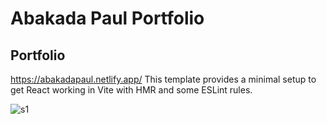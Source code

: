 # Abakada Paul Portfolio

## Portfolio

<https://abakadapaul.netlify.app/>
This template provides a minimal setup to get React working in Vite with HMR and some ESLint rules.

![s1](https://user-images.githubusercontent.com/33938655/166167671-75b85195-98d0-4c39-8d3b-92389431e9bc.png)
